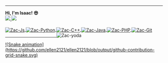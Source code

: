 <hr>
<b> Hi, I'm Isaac! &#128526;</b>
 <div>
  <a href="https://github.com/isaacfloriano">
  <img height="180em" src="https://github-readme-stats.vercel.app/api?username=isaacfloriano&show_icons=true&theme=dark&include_all_commits=true&count_private=true"/>
  <img height="180em" src="https://github-readme-stats.vercel.app/api/top-langs/?username=isaacfloriano&layout=compact&langs_count=16&theme=dark"/>
<div>
<div style="display: inline_block"><br>
  <img align="center" alt="Zac-Js" height="40" width="50" src="https://icongr.am/devicon/nodejs-original.svg?size=97&color=currentColor">
 <img align="center" alt="Zac-Python" height="40" width="50" src="https://icongr.am/devicon/python-original.svg?size=97&color=currentColor">
  <img align="center" alt="Zac-C++" height="40" width="50" src="https://icongr.am/devicon/cplusplus-original.svg?size=97&color=currentColor">
  <img align="center" alt="Zac-Java" height="40" width="50" src="https://icongr.am/devicon/java-original.svg?size=97&color=currentColor">
  <img align="center" alt="Zac-PHP" height="40" width="50" src="https://icongr.am/devicon/postgresql-original.svg?size=97&color=currentColor">
 <img align="center" alt="Zac-Git" height="40" width="50" src="https://icongr.am/devicon/git-original.svg?size=978&color=currentColor">
    <img align="right"  alt="Zac-yoda" src = "http://pa1.narvii.com/6877/55a7b517166e4a385fcb86a41fb5690b709a163er1-320-320_00.gif"   width = "340"   altura = "340">
 </div>

<hr>  
![Snake animation](https://github.com/ellen2121/ellen2121/blob/output/github-contribution-grid-snake.svg)
